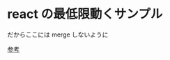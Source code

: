 # react の最低限動くサンプル

だからここには merge しないように

[参考](https://qiita.com/Dragon-taro/items/6c9e19626ac8d1ed2271)
